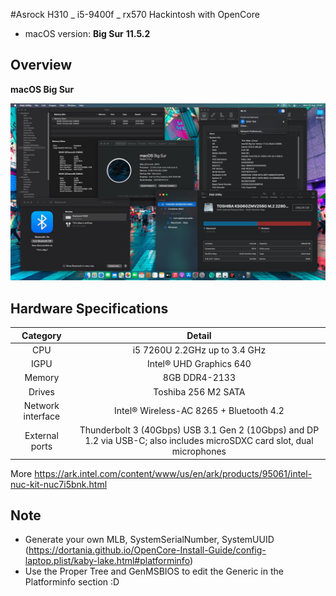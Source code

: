 #Asrock H310 _ i5-9400f _ rx570 Hackintosh with OpenCore

-   macOS version: **Big Sur** **11.5.2**

## Overview

 <summary><strong>macOS Big Sur</strong></summary>
 
![screenshot](img/info.jpg)

## Hardware Specifications

|     Category      |                                                         Detail                                                          |
| :---------------: | :---------------------------------------------------------------------------------------------------------------------: |
|        CPU        |                                              i5 7260U 2.2GHz up to 3.4 GHz                                              |
|       IGPU        |                                                 Intel® UHD Graphics 640                                                 |
|      Memory       |                                                      8GB DDR4-2133                                                      |
|      Drives       |                                                   Toshiba 256 M2 SATA                                                   |
| Network interface |                                         Intel® Wireless-AC 8265 + Bluetooth 4.2                                         |
|  External ports   | Thunderbolt 3 (40Gbps) USB 3.1 Gen 2 (10Gbps) and DP 1.2 via USB-C; also includes microSDXC card slot, dual microphones |

More https://ark.intel.com/content/www/us/en/ark/products/95061/intel-nuc-kit-nuc7i5bnk.html

## Note

-   Generate your own MLB, SystemSerialNumber, SystemUUID (https://dortania.github.io/OpenCore-Install-Guide/config-laptop.plist/kaby-lake.html#platforminfo)
-   Use the Proper Tree and GenMSBIOS to edit the Generic in the Platforminfo section :D
